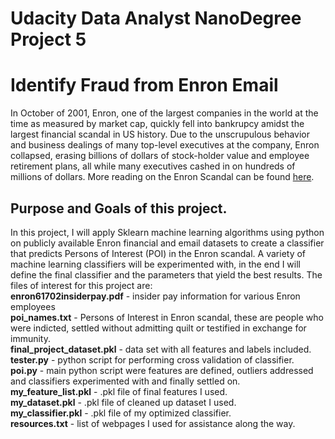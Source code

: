 # Udacity Data Analyst NanoDegree Project 5
# Identify Fraud from Enron Email

In October of 2001, Enron, one of the largest companies in the world at the time as measured by market cap, quickly fell into bankrupcy amidst the largest financial scandal in US history.  Due to the unscrupulous behavior and business dealings of many top-level executives at the company, Enron collapsed, erasing billions of dollars of stock-holder value and employee retirement plans, all while many executives cashed in on hundreds of millions of dollars.  More reading on the Enron Scandal can be found [here](https://en.wikipedia.org/wiki/Enron_scandal).

## Purpose and Goals of this project.  
In this project, I will apply Sklearn machine learning algorithms using python on publicly available Enron financial and email datasets to create a classifier that predicts Persons of Interest (POI) in the Enron scandal.  A variety of machine learning classifiers will be experimented with, in the end I will define the final classifier and the parameters that yield the best results.  The files of interest for this project are:  
**enron61702insiderpay.pdf** - insider pay information for various Enron employees  
**poi_names.txt** - Persons of Interest in Enron scandal, these are people who were indicted, settled without admitting quilt or testified in exchange for immunity.  
**final_project_dataset.pkl** - data set with all features and labels included.  
**tester.py** - python script for performing cross validation of classifier.  
**poi.py** - main python script were features are defined, outliers addressed and classifiers experimented with and finally settled on.  
**my_feature_list.pkl** - .pkl file of final features I used.  
**my_dataset.pkl** - .pkl file of cleaned up dataset I used.  
**my_classifier.pkl** - .pkl file of my optimized classifier.  
**resources.txt** - list of webpages I used for assistance along the way.  
